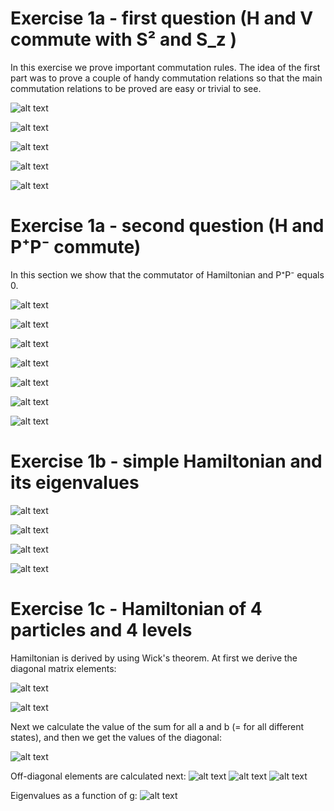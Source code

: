 # Exercise 1a - first question (H and V commute with S² and S_z )

In this exercise we prove important commutation rules. The idea of the first part was to prove a couple of handy commutation relations so that the main commutation relations to be proved are easy or trivial to see. 

![alt text](https://github.com/tikrneva/Talent2017-Group6/blob/master/Part1-Pen-Paper/1a_1.jpg)

![alt text](https://github.com/tikrneva/Talent2017-Group6/blob/master/Part1-Pen-Paper/1a_2.jpg)

![alt text](https://github.com/tikrneva/Talent2017-Group6/blob/master/Part1-Pen-Paper/1a_3.jpg)

![alt text](https://github.com/tikrneva/Talent2017-Group6/blob/master/Part1-Pen-Paper/1a_4.jpg)

![alt text](https://github.com/tikrneva/Talent2017-Group6/blob/master/Part1-Pen-Paper/1a_5.jpg)


# Exercise 1a - second question (H and P⁺P⁻ commute)
In this section we show that the commutator of Hamiltonian and P⁺P⁻ equals 0.

![alt text](https://github.com/tikrneva/Talent2017-Group6/blob/master/Part1-Pen-Paper/1a_6.jpg)

![alt text](https://github.com/tikrneva/Talent2017-Group6/blob/master/Part1-Pen-Paper/1a_7.jpg)

![alt text](https://github.com/tikrneva/Talent2017-Group6/blob/master/Part1-Pen-Paper/1a_8.jpg)

![alt text](https://github.com/tikrneva/Talent2017-Group6/blob/master/Part1-Pen-Paper/1a_9.jpg)

![alt text](https://github.com/tikrneva/Talent2017-Group6/blob/master/Part1-Pen-Paper/1a_10.jpg)

![alt text](https://github.com/tikrneva/Talent2017-Group6/blob/master/Part1-Pen-Paper/1a_11.jpg)

![alt text](https://github.com/tikrneva/Talent2017-Group6/blob/master/Part1-Pen-Paper/1a_11.jpg)


# Exercise 1b - simple Hamiltonian and its eigenvalues

![alt text](https://github.com/tikrneva/Talent2017-Group6/blob/master/Part1-Pen-Paper/1b_1.jpg)

![alt text](https://github.com/tikrneva/Talent2017-Group6/blob/master/Part1-Pen-Paper/1b_2.jpg)

![alt text](https://github.com/tikrneva/Talent2017-Group6/blob/master/Part1-Pen-Paper/1b_3.jpg)

![alt text](https://github.com/tikrneva/Talent2017-Group6/blob/master/Part1-Pen-Paper/1b_4.jpg)

# Exercise 1c - Hamiltonian of 4 particles and 4 levels
Hamiltonian is derived by using Wick's theorem. At first we derive the diagonal matrix elements:

![alt text](https://github.com/tikrneva/Talent2017-Group6/blob/master/Part1-Pen-Paper/1c_1.jpg)

![alt text](https://github.com/tikrneva/Talent2017-Group6/blob/master/Part1-Pen-Paper/1c_2.jpg)

Next we calculate the value of the sum for all a and b (= for all different states), and then we get the values of the diagonal:

![alt text](https://github.com/tikrneva/Talent2017-Group6/blob/master/Part1-Pen-Paper/1c_3.jpg)

Off-diagonal elements are calculated next:
![alt text](https://github.com/tikrneva/Talent2017-Group6/blob/master/Part1-Pen-Paper/1c_4.jpg)
![alt text](https://github.com/tikrneva/Talent2017-Group6/blob/master/Part1-Pen-Paper/1c_5.jpg)
![alt text](https://github.com/tikrneva/Talent2017-Group6/blob/master/Part1-Pen-Paper/1c_6.jpg)


Eigenvalues as a function of g:
![alt text](https://github.com/tikrneva/Talent2017-Group6/blob/master/Part1-Pen-Paper/eigenvals.png)
